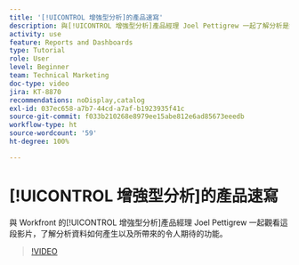 ```yaml
---
title: '[!UICONTROL 增強型分析]的產品速寫'
description: 與[!UICONTROL 增強型分析]產品經理 Joel Pettigrew 一起了解分析是如何產生的，以及它所帶來的令人興奮的功能。
activity: use
feature: Reports and Dashboards
type: Tutorial
role: User
level: Beginner
team: Technical Marketing
doc-type: video
jira: KT-8870
recommendations: noDisplay,catalog
exl-id: 037ec658-a7b7-44cd-a7af-b1923935f41c
source-git-commit: f033b210268e8979ee15abe812e6ad85673eeedb
workflow-type: ht
source-wordcount: '59'
ht-degree: 100%

---
```


# [!UICONTROL 增強型分析]的產品速寫

與 Workfront 的[!UICONTROL 增強型分析]產品經理 Joel Pettigrew 一起觀看這段影片，了解分析資料如何產生以及所帶來的令人期待的功能。

>[!VIDEO](https://video.tv.adobe.com/v/335042/?quality=12&learn=on)
